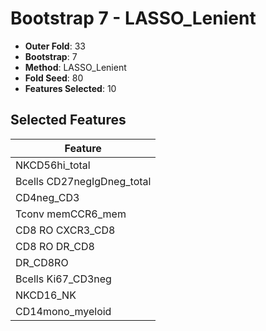 # Bootstrap 7 - LASSO_Lenient

- **Outer Fold**: 33
- **Bootstrap**: 7
- **Method**: LASSO_Lenient
- **Fold Seed**: 80
- **Features Selected**: 10

## Selected Features

| Feature |
|---------|
| NKCD56hi_total |
| Bcells CD27negIgDneg_total |
| CD4neg_CD3 |
| Tconv memCCR6_mem |
| CD8 RO CXCR3_CD8 |
| CD8 RO DR_CD8 |
| DR_CD8RO |
| Bcells Ki67_CD3neg |
| NKCD16_NK |
| CD14mono_myeloid |
